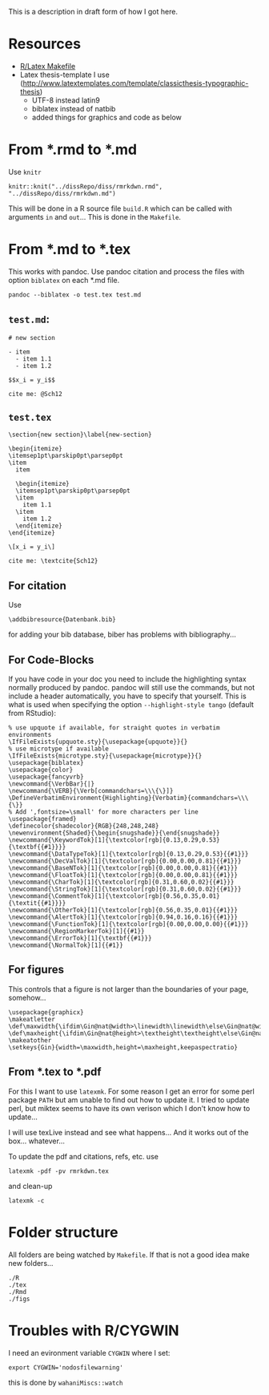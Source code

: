 This is a description in draft form of how I got here.

# Resources

- [R/Latex Makefile](http://robjhyndman.com/hyndsight/makefiles/)
- Latex thesis-template I use (http://www.latextemplates.com/template/classicthesis-typographic-thesis)
    - UTF-8 instead latin9
    - biblatex instead of natbib
    - added things for graphics and code as below
  
# From *.rmd to *.md

Use `knitr`

```
knitr::knit("../dissRepo/diss/rmrkdwn.rmd", "../dissRepo/diss/rmrkdwn.md")
```

This will be done in a R source file `build.R` which can be called with arguments `in` and `out`... This is done in the `Makefile`.


# From *.md to *.tex

This works with pandoc. Use pandoc citation and process the files with option `biblatex` on each *.md file.

```
pandoc --biblatex -o test.tex test.md
```

## `test.md`:

```
# new section

- item
  - item 1.1
  - item 1.2

$$x_i = y_i$$

cite me: @Sch12
```

## `test.tex`

```
\section{new section}\label{new-section}

\begin{itemize}
\itemsep1pt\parskip0pt\parsep0pt
\item
  item

  \begin{itemize}
  \itemsep1pt\parskip0pt\parsep0pt
  \item
    item 1.1
  \item
    item 1.2
  \end{itemize}
\end{itemize}

\[x_i = y_i\]

cite me: \textcite{Sch12}
```

## For citation

Use  

```
\addbibresource{Datenbank.bib}
```

for adding your bib database, biber has problems with bibliography...

## For Code-Blocks

If you have code in your doc you need to include the highlighting syntax normally produced by pandoc. pandoc will still use the commands, but not include a header automatically, you have to specify that yourself. This is what is used when specifying the option `--highlight-style tango` (default from RStudio):

```
% use upquote if available, for straight quotes in verbatim environments
\IfFileExists{upquote.sty}{\usepackage{upquote}}{}
% use microtype if available
\IfFileExists{microtype.sty}{\usepackage{microtype}}{}
\usepackage{biblatex}
\usepackage{color}
\usepackage{fancyvrb}
\newcommand{\VerbBar}{|}
\newcommand{\VERB}{\Verb[commandchars=\\\{\}]}
\DefineVerbatimEnvironment{Highlighting}{Verbatim}{commandchars=\\\{\}}
% Add ',fontsize=\small' for more characters per line
\usepackage{framed}
\definecolor{shadecolor}{RGB}{248,248,248}
\newenvironment{Shaded}{\begin{snugshade}}{\end{snugshade}}
\newcommand{\KeywordTok}[1]{\textcolor[rgb]{0.13,0.29,0.53}{\textbf{{#1}}}}
\newcommand{\DataTypeTok}[1]{\textcolor[rgb]{0.13,0.29,0.53}{{#1}}}
\newcommand{\DecValTok}[1]{\textcolor[rgb]{0.00,0.00,0.81}{{#1}}}
\newcommand{\BaseNTok}[1]{\textcolor[rgb]{0.00,0.00,0.81}{{#1}}}
\newcommand{\FloatTok}[1]{\textcolor[rgb]{0.00,0.00,0.81}{{#1}}}
\newcommand{\CharTok}[1]{\textcolor[rgb]{0.31,0.60,0.02}{{#1}}}
\newcommand{\StringTok}[1]{\textcolor[rgb]{0.31,0.60,0.02}{{#1}}}
\newcommand{\CommentTok}[1]{\textcolor[rgb]{0.56,0.35,0.01}{\textit{{#1}}}}
\newcommand{\OtherTok}[1]{\textcolor[rgb]{0.56,0.35,0.01}{{#1}}}
\newcommand{\AlertTok}[1]{\textcolor[rgb]{0.94,0.16,0.16}{{#1}}}
\newcommand{\FunctionTok}[1]{\textcolor[rgb]{0.00,0.00,0.00}{{#1}}}
\newcommand{\RegionMarkerTok}[1]{{#1}}
\newcommand{\ErrorTok}[1]{\textbf{{#1}}}
\newcommand{\NormalTok}[1]{{#1}}
```

## For figures

This controls that a figure is not larger than the boundaries of your page, somehow...
```
\usepackage{graphicx}
\makeatletter
\def\maxwidth{\ifdim\Gin@nat@width>\linewidth\linewidth\else\Gin@nat@width\fi}
\def\maxheight{\ifdim\Gin@nat@height>\textheight\textheight\else\Gin@nat@height\fi}
\makeatother
\setkeys{Gin}{width=\maxwidth,height=\maxheight,keepaspectratio}
```



## From *.tex to *.pdf

For this I want to use `latexmk`. For some reason I get an error for some perl package `PATH` but am unable to find out how to update it. I tried to update perl, but miktex seems to have its own verison which I don't know how to update...

I will use texLive instead and see what happens... And it works out of the box... whatever...

To update the pdf and citations, refs, etc. use

```
latexmk -pdf -pv rmrkdwn.tex
```

and clean-up

```
latexmk -c
```

# Folder structure

All folders are being watched by `Makefile`. If that is not a good idea make new folders...

```
./R
./tex
./Rmd
./figs
```

# Troubles with R/CYGWIN

I need an evironment variable `CYGWIN` where I set:

```
export CYGWIN='nodosfilewarning'
```

this is done by `wahaniMiscs::watch`
